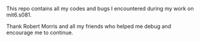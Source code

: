 This repo contains all my codes and bugs I encountered during my work on mit6.s081.

Thank Robert Morris and all my friends who helped me debug and encourage me to continue.


